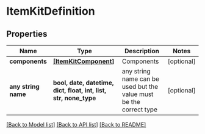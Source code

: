 # ItemKitDefinition


## Properties
Name | Type | Description | Notes
------------ | ------------- | ------------- | -------------
**components** | [**[ItemKitComponent]**](ItemKitComponent.md) | Components | [optional] 
**any string name** | **bool, date, datetime, dict, float, int, list, str, none_type** | any string name can be used but the value must be the correct type | [optional]

[[Back to Model list]](../README.md#documentation-for-models) [[Back to API list]](../README.md#documentation-for-api-endpoints) [[Back to README]](../README.md)


